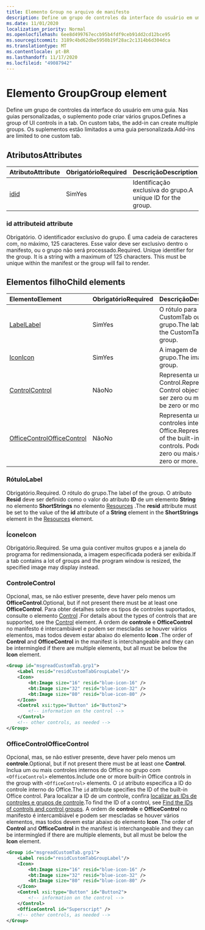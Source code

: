 ```yaml
---
title: Elemento Group no arquivo de manifesto
description: Define um grupo de controles da interface do usuário em uma guia.
ms.date: 11/01/2020
localization_priority: Normal
ms.openlocfilehash: 6ee8d499767eccb95b4fdf9ceb91dd2cd12bce95
ms.sourcegitcommit: 3189c4bd62dbe5950b19f28ac2c1314b6d304dca
ms.translationtype: MT
ms.contentlocale: pt-BR
ms.lasthandoff: 11/17/2020
ms.locfileid: "49087942"
---
```

# <a name="group-element"></a><span data-ttu-id="1d1b4-103">Elemento Group</span><span class="sxs-lookup"><span data-stu-id="1d1b4-103">Group element</span></span>

<span data-ttu-id="1d1b4-104">Define um grupo de controles da interface do usuário em uma guia. Nas guias personalizadas, o suplemento pode criar vários grupos.</span><span class="sxs-lookup"><span data-stu-id="1d1b4-104">Defines a group of UI controls in a tab. On custom tabs, the add-in can create multiple groups.</span></span> <span data-ttu-id="1d1b4-105">Os suplementos estão limitados a uma guia personalizada.</span><span class="sxs-lookup"><span data-stu-id="1d1b4-105">Add-ins are limited to one custom tab.</span></span>

## <a name="attributes"></a><span data-ttu-id="1d1b4-106">Atributos</span><span class="sxs-lookup"><span data-stu-id="1d1b4-106">Attributes</span></span>

|  <span data-ttu-id="1d1b4-107">Atributo</span><span class="sxs-lookup"><span data-stu-id="1d1b4-107">Attribute</span></span>  |  <span data-ttu-id="1d1b4-108">Obrigatório</span><span class="sxs-lookup"><span data-stu-id="1d1b4-108">Required</span></span>  |  <span data-ttu-id="1d1b4-109">Descrição</span><span class="sxs-lookup"><span data-stu-id="1d1b4-109">Description</span></span>  |
|:-----|:-----|:-----|
|  [<span data-ttu-id="1d1b4-110">id</span><span class="sxs-lookup"><span data-stu-id="1d1b4-110">id</span></span>](#id-attribute)  |  <span data-ttu-id="1d1b4-111">Sim</span><span class="sxs-lookup"><span data-stu-id="1d1b4-111">Yes</span></span>  | <span data-ttu-id="1d1b4-112">Identificação exclusiva do grupo.</span><span class="sxs-lookup"><span data-stu-id="1d1b4-112">A unique ID for the group.</span></span>|

### <a name="id-attribute"></a><span data-ttu-id="1d1b4-113">id attribute</span><span class="sxs-lookup"><span data-stu-id="1d1b4-113">id attribute</span></span>

<span data-ttu-id="1d1b4-p102">Obrigatório. O identificador exclusivo do grupo. É uma cadeia de caracteres com, no máximo, 125 caracteres. Esse valor deve ser exclusivo dentro o manifesto, ou o grupo não será processado.</span><span class="sxs-lookup"><span data-stu-id="1d1b4-p102">Required. Unique identifier for the group. It is a string with a maximum of 125 characters. This must be unique within the manifest or the group will fail to render.</span></span>

## <a name="child-elements"></a><span data-ttu-id="1d1b4-118">Elementos filho</span><span class="sxs-lookup"><span data-stu-id="1d1b4-118">Child elements</span></span>

|  <span data-ttu-id="1d1b4-119">Elemento</span><span class="sxs-lookup"><span data-stu-id="1d1b4-119">Element</span></span> |  <span data-ttu-id="1d1b4-120">Obrigatório</span><span class="sxs-lookup"><span data-stu-id="1d1b4-120">Required</span></span>  |  <span data-ttu-id="1d1b4-121">Descrição</span><span class="sxs-lookup"><span data-stu-id="1d1b4-121">Description</span></span>  |
|:-----|:-----|:-----|
|  [<span data-ttu-id="1d1b4-122">Label</span><span class="sxs-lookup"><span data-stu-id="1d1b4-122">Label</span></span>](#label)      | <span data-ttu-id="1d1b4-123">Sim</span><span class="sxs-lookup"><span data-stu-id="1d1b4-123">Yes</span></span> |  <span data-ttu-id="1d1b4-124">O rótulo para a CustomTab ou um grupo.</span><span class="sxs-lookup"><span data-stu-id="1d1b4-124">The label for the CustomTab or a group.</span></span>  |
|  [<span data-ttu-id="1d1b4-125">Icon</span><span class="sxs-lookup"><span data-stu-id="1d1b4-125">Icon</span></span>](icon.md)      | <span data-ttu-id="1d1b4-126">Sim</span><span class="sxs-lookup"><span data-stu-id="1d1b4-126">Yes</span></span> |  <span data-ttu-id="1d1b4-127">A imagem de um grupo.</span><span class="sxs-lookup"><span data-stu-id="1d1b4-127">The image for a group.</span></span>  |
|  [<span data-ttu-id="1d1b4-128">Control</span><span class="sxs-lookup"><span data-stu-id="1d1b4-128">Control</span></span>](#control)    | <span data-ttu-id="1d1b4-129">Não</span><span class="sxs-lookup"><span data-stu-id="1d1b4-129">No</span></span> |  <span data-ttu-id="1d1b4-130">Representa um objeto Control.</span><span class="sxs-lookup"><span data-stu-id="1d1b4-130">Represents a Control object.</span></span> <span data-ttu-id="1d1b4-131">Pode ser zero ou mais.</span><span class="sxs-lookup"><span data-stu-id="1d1b4-131">Can be zero or more.</span></span>  |
|  [<span data-ttu-id="1d1b4-132">OfficeControl</span><span class="sxs-lookup"><span data-stu-id="1d1b4-132">OfficeControl</span></span>](#officecontrol)  | <span data-ttu-id="1d1b4-133">Não</span><span class="sxs-lookup"><span data-stu-id="1d1b4-133">No</span></span> | <span data-ttu-id="1d1b4-134">Representa um dos controles internos do Office.</span><span class="sxs-lookup"><span data-stu-id="1d1b4-134">Represents one of the built-in Office controls.</span></span> <span data-ttu-id="1d1b4-135">Pode ser zero ou mais.</span><span class="sxs-lookup"><span data-stu-id="1d1b4-135">Can be zero or more.</span></span> |

### <a name="label"></a><span data-ttu-id="1d1b4-136">Rótulo</span><span class="sxs-lookup"><span data-stu-id="1d1b4-136">Label</span></span>

<span data-ttu-id="1d1b4-137">Obrigatório.</span><span class="sxs-lookup"><span data-stu-id="1d1b4-137">Required.</span></span> <span data-ttu-id="1d1b4-138">O rótulo do grupo.</span><span class="sxs-lookup"><span data-stu-id="1d1b4-138">The label of the group.</span></span> <span data-ttu-id="1d1b4-139">O atributo **Resid** deve ser definido como o valor do atributo **ID** de um elemento **String** no elemento **ShortStrings** no elemento [Resources](resources.md) .</span><span class="sxs-lookup"><span data-stu-id="1d1b4-139">The **resid** attribute must be set to the value of the **id** attribute of a **String** element in the **ShortStrings** element in the [Resources](resources.md) element.</span></span>

### <a name="icon"></a><span data-ttu-id="1d1b4-140">Ícone</span><span class="sxs-lookup"><span data-stu-id="1d1b4-140">Icon</span></span>

<span data-ttu-id="1d1b4-141">Obrigatório.</span><span class="sxs-lookup"><span data-stu-id="1d1b4-141">Required.</span></span> <span data-ttu-id="1d1b4-142">Se uma guia contiver muitos grupos e a janela do programa for redimensionada, a imagem especificada poderá ser exibida.</span><span class="sxs-lookup"><span data-stu-id="1d1b4-142">If a tab contains a lot of groups and the program window is resized, the specified image may display instead.</span></span>

### <a name="control"></a><span data-ttu-id="1d1b4-143">Controle</span><span class="sxs-lookup"><span data-stu-id="1d1b4-143">Control</span></span>

<span data-ttu-id="1d1b4-144">Opcional, mas, se não estiver presente, deve haver pelo menos um **OfficeControl**.</span><span class="sxs-lookup"><span data-stu-id="1d1b4-144">Optional, but if not present there must be at least one **OfficeControl**.</span></span> <span data-ttu-id="1d1b4-145">Para obter detalhes sobre os tipos de controles suportados, consulte o elemento [Control](control.md) .</span><span class="sxs-lookup"><span data-stu-id="1d1b4-145">For details about the types of controls that are supported, see the [Control](control.md) element.</span></span> <span data-ttu-id="1d1b4-146">A ordem de **controle** e **OfficeControl** no manifesto é intercambiável e podem ser mescladas se houver vários elementos, mas todos devem estar abaixo do elemento **Icon** .</span><span class="sxs-lookup"><span data-stu-id="1d1b4-146">The order of **Control** and **OfficeControl** in the manifest is interchangeable and they can be intermingled if there are multiple elements, but all must be below the **Icon** element.</span></span>

```xml
<Group id="msgreadCustomTab.grp1">
    <Label resid="residCustomTabGroupLabel"/>
    <Icon>
        <bt:Image size="16" resid="blue-icon-16" />
        <bt:Image size="32" resid="blue-icon-32" />
        <bt:Image size="80" resid="blue-icon-80" />
    </Icon>
    <Control xsi:type="Button" id="Button2">
        <!-- information on the control -->
    </Control>
    <!-- other controls, as needed -->
</Group>
```

### <a name="officecontrol"></a><span data-ttu-id="1d1b4-147">OfficeControl</span><span class="sxs-lookup"><span data-stu-id="1d1b4-147">OfficeControl</span></span>

<span data-ttu-id="1d1b4-148">Opcional, mas, se não estiver presente, deve haver pelo menos um **controle**.</span><span class="sxs-lookup"><span data-stu-id="1d1b4-148">Optional, but if not present there must be at least one **Control**.</span></span> <span data-ttu-id="1d1b4-149">Inclua um ou mais controles internos do Office no grupo com `<OfficeControl>` elementos.</span><span class="sxs-lookup"><span data-stu-id="1d1b4-149">Include one or more built-in Office controls in the group with `<OfficeControl>` elements.</span></span> <span data-ttu-id="1d1b4-150">O `id` atributo especifica a ID do controle interno do Office.</span><span class="sxs-lookup"><span data-stu-id="1d1b4-150">The `id` attribute specifies the ID of the built-in Office control.</span></span> <span data-ttu-id="1d1b4-151">Para localizar a ID de um controle, confira [localizar as IDs de controles e grupos de controle](../../design/built-in-button-integration.md#find-the-ids-of-controls-and-control-groups).</span><span class="sxs-lookup"><span data-stu-id="1d1b4-151">To find the ID of a control, see [Find the IDs of controls and control groups](../../design/built-in-button-integration.md#find-the-ids-of-controls-and-control-groups).</span></span> <span data-ttu-id="1d1b4-152">A ordem de **controle** e **OfficeControl** no manifesto é intercambiável e podem ser mescladas se houver vários elementos, mas todos devem estar abaixo do elemento **Icon** .</span><span class="sxs-lookup"><span data-stu-id="1d1b4-152">The order of **Control** and **OfficeControl** in the manifest is interchangeable and they can be intermingled if there are multiple elements, but all must be below the **Icon** element.</span></span>

```xml
<Group id="msgreadCustomTab.grp1">
    <Label resid="residCustomTabGroupLabel"/>
    <Icon>
        <bt:Image size="16" resid="blue-icon-16" />
        <bt:Image size="32" resid="blue-icon-32" />
        <bt:Image size="80" resid="blue-icon-80" />
    </Icon>
    <Control xsi:type="Button" id="Button2">
        <!-- information on the control -->
    </Control>
    <OfficeControl id="Superscript" />
    <!-- other controls, as needed -->
</Group>
```
